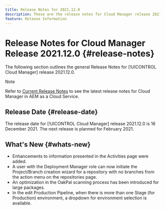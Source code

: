 ```yaml
---
title: Release Notes for 2021.12.0
description: These are the release notes for Cloud Manager release 2021.11.0.
feature: Release Information
---
```

# Release Notes for Cloud Manager Release 2021.12.0 {#release-notes}

The following section outlines the general Release Notes for [!UICONTROL Cloud Manager] release 2021.12.0.

>[!NOTE]
>Refer to [Current Release Notes](https://experienceleague.adobe.com/docs/experience-manager-cloud-service/onboarding/getting-access/release-notes-cloud-manager/release-notes-cm-current.html?lang=en#getting-access) to see the latest release notes for Cloud Manager in AEM as a Cloud Service.

## Release Date {#release-date}

The release date for [!UICONTROL Cloud Manager] release 2021.12.0 is 16 December 2021. The next release is planned for February 2021.

## What's New {#whats-new}

* Enhancements to information presented in the Activities page were added.
* A user with the Deployment Manager role can now initiate the Project/Branch creation wizard for a repository with no branches from the action menu on the repositories page.
* An optimization in the OakPal scanning process has been introduced for large packages.
* In the edit Production Pipeline, when there is more than one Stage (for Production) environment, a dropdown for environment selection is available.

